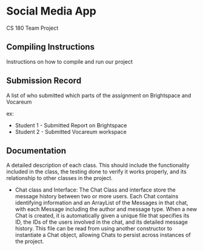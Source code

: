 
# Social Media App

CS 180 Team Project



## Compiling Instructions
Instructions on how to compile and run our project

## Submission Record
A list of who submitted which parts of the assignment on Brightspace and Vocareum

ex: 
- Student 1 - Submitted Report on Brightspace
- Student 2 - Submitted Vocareum workspace
## Documentation

A detailed description of each class. This should include the functionality included in the class, the testing done to verify it works properly, and its relationship to other classes in the project. 

- Chat class and Interface: The Chat Class and interface store the message history between two or more users. Each Chat contains identifying information and an ArrayList of the Messages in that chat, with each Message including the author and message type. When a new Chat is created, it is automatically given a unique file that specifies its ID, the IDs of the users involved in the chat, and its detailed message history. This file can be read from using another constructor to instantiate a Chat object, allowing Chats to persist across instances of the project.

